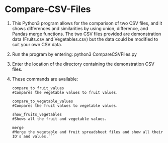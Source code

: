 # Compare-CSV-Files

1.  This Python3 program allows for the comparison of two CSV files, and it shows differences and similarities by using union, difference, and Pandas merge functions. The two CSV files provided are demonstration data (Fruits.csv and Vegetables.csv) but the data could be modified to suit your own CSV data.

2.  Run the program by entering: python3 CompareCSVFiles.py

3.  Enter the location of the directory containing the demonstration CSV files.

4.  These commands are available:
    
    ```
    compare_to_fruit_values
    #Compares the vegetable values to fruit values.

    compare_to_vegetable_values
    #Compares the fruit values to vegetable values.

    show_fruits_vegetables
    #Shows all the fruit and vegetable values.

    merge
    #Merge the vegetable and fruit spreadsheet files and show all their ID's and values.```
